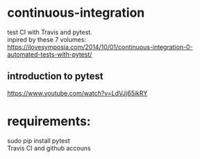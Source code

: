 # continuous-integration
test CI with Travis and pytest.  
inpired by these 7 volumes: https://ilovesymposia.com/2014/10/01/continuous-integration-0-automated-tests-with-pytest/    

## introduction to pytest
https://www.youtube.com/watch?v=LdVJj65ikRY 

# requirements:  
sudo pip install pytest     
Travis CI and github accouns    




